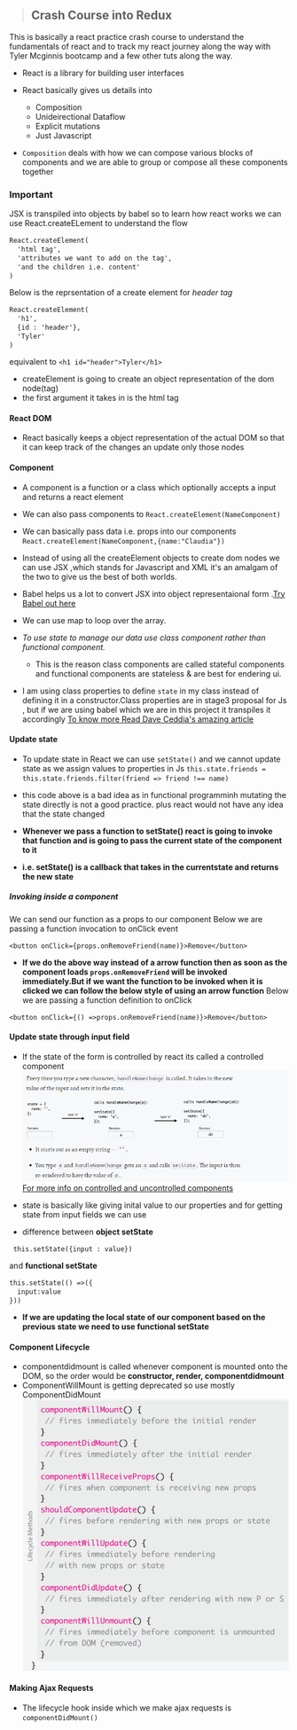 >## Crash Course into Redux
This is basically a react practice crash course to understand the fundamentals of react and to track my react journey along the way with Tyler Mcginnis bootcamp and a few other tuts along the way.
- React is a library for building user interfaces
- React basically gives us details into
    - Composition
    - Unideirectional Dataflow
    - Explicit mutations
    - Just Javascript

- `Composition` deals with how we can compose various blocks of components and we are able to group or compose all these components together
### Important
JSX is transpiled into objects by babel so to learn how react works we can use React.createELement to understand the flow

  ```
  React.createElement(
    'html tag',
    'attributes we want to add on the tag',
    'and the children i.e. content'
  )
  ```
Below is the reprsentation of a create element for _header tag_
  ```
  React.createElement(
    'h1',
    {id : 'header'},
    'Tyler'
  )
  ```
equivalent to `<h1 id="header">Tyler</h1>`
- createElement is going to create an object representation of the dom node(tag)
- the first argument it takes in is the html tag
#### React DOM
- React basically keeps a object representation of the actual DOM so that it can keep track of the changes an update only those nodes

#### Component
- A component is a function or a class which optionally accepts a input and returns a react element

- We can also pass components to `React.createElement(NameComponent)`
- We can basically pass data i.e. props into our components 
`React.createElement(NameComponent,{name:"Claudia"})`
- Instead of using all the createElement objects to create dom nodes we can use JSX ,which stands for Javascript and XML it's an amalgam of the two to give us the best of both worlds.
- Babel helps us a lot to convert JSX into object representaional form .[Try Babel out here](babeljs.io)
- We can use map to loop over the array.
- _To use state to manage our data use class component rather than functional component._
    - This is the reason class components are called stateful components and functional components are stateless & are best for endering ui.

- I am using class properties to define `state` in my class instead of defining it in a constructor.Class properties are in stage3 proposal for Js , but if we are using babel which we are in this project it transpiles it accordingly
[To know more Read Dave Ceddia's amazing article](https://daveceddia.com/where-initialize-state-react/)

#### Update state
- To update state in React we can use `setState()` and we cannot update state as we assign values to properties in Js
`this.state.friends = this.state.friends.filter(friend => friend !== name)`

- this code above is a bad idea as in functional programminh  mutating the state directly is not a good practice. plus react would not have any idea that the state changed
- **Whenever we pass a function to setState() react is going to invoke that function and is going to pass the current state of the component to it**
- **i.e. setState() is a callback that takes in the currentstate and returns the new state**
##### Invoking inside a component
 We can send our function as a props to our component
 Below we are passing a function invocation to onClick event
  ```
  <button onClick={props.onRemoveFriend(name)}>Remove</button>
  ```
  - **If we do the above way instead of a arrow function then as soon as the component loads `props.onRemoveFriend` will be invoked immediately.But if we want the function to be invoked when it is clicked we can follow the below style of using an arrow function**
  Below we are passing a function definition to onClick
  ```
  <button onClick={() =>props.onRemoveFriend(name)}>Remove</button>
  ```
#### Update state through input field
- If the state of the form is controlled by react its called a controlled component
![](images/01_00.png) 
[For more info on controlled and uncontrolled components](https://goshakkk.name/controlled-vs-uncontrolled-inputs-react/)

- state is basically like giving inital value to our properties and for getting state from input fields we can use 
- difference between
  **object setState**
 ```
  this.setState({input : value})
  ```
  and **functional setState**
  ```
  this.setState(() =>({
    input:value
  }))
  ```
  - **If we are updating the local state of our component based on the previous state we need to use functional setState**

#### Component Lifecycle

- componentdidmount is called whenever component is mounted onto the DOM, so the order would be **constructor, render, componentdidmount**
- ComponentWillMount is getting deprecated so use mostly ComponentDidMount
![](images/02_00.png)

#### Making Ajax Requests
- The lifecycle hook inside which we make ajax requests is `componentDidMount()`